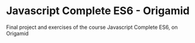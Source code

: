# Javascript Complete ES6 - Origamid
Final project and exercises of the course Javascript Complete ES6, on Origamid
